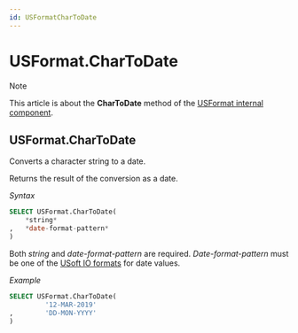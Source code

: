 ```yaml
---
id: USFormatCharToDate
---
```


# USFormat.CharToDate



> [!NOTE]
> This article is about the **CharToDate** method of the [USFormat internal component](/docs/Extensions/USFormat_internal_component).

## **USFormat.CharToDate**

Converts a character string to a date.

Returns the result of the conversion as a date.

*Syntax*

```sql
SELECT USFormat.CharToDate(
    *string*
,   *date-format-pattern*
)
```

Both *string* and *date-format-pattern* are required. *Date-format-pattern* must be one of the [USoft IO formats](/docs/Modeller_and_Rules_Engine/Domains/IO_formats.md) for date values.

*Example*

```sql
SELECT USFormat.CharToDate(
         '12-MAR-2019'
,        'DD-MON-YYYY'
)
```

 